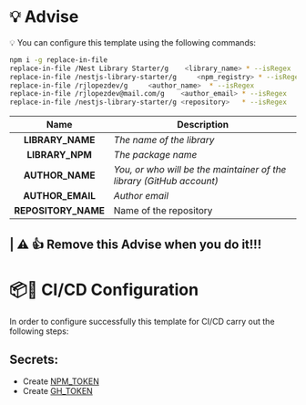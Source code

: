# :bulb: Advise

:bulb: You can configure this template using the following commands:

```bash
npm i -g replace-in-file
replace-in-file /Nest Library Starter/g    <library_name> * --isRegex
replace-in-file /nestjs-library-starter/g     <npm_registry> * --isRegex
replace-in-file /rjlopezdev/g     <author_name>  * --isRegex
replace-in-file /rjlopezdev@mail.com/g    <author_email> * --isRegex
replace-in-file /nestjs-library-starter/g <repository>   * --isRegex
```
| Name | Description |
|:---:|---|
| __LIBRARY_NAME__ | _The name of the library_ |
| __LIBRARY_NPM__ | _The package name_ |
| __AUTHOR_NAME__ | _You, or who will be the maintainer of the library (GitHub account)_ |
| __AUTHOR_EMAIL__ | _Author email_ |
| __REPOSITORY_NAME__ | Name of the repository |

## | :warning: :+1: __Remove this Advise when you do it!!!__

# 📦🚀 CI/CD Configuration 

In order to configure successfully this template for CI/CD carry out the following steps:

## Secrets:
* Create [NPM_TOKEN](https://docs.npmjs.com/creating-and-viewing-authentication-tokens#creating-authentication-tokens)
* Create [GH_TOKEN](https://help.github.com/es/actions/configuring-and-managing-workflows/creating-and-storing-encrypted-secrets#creating-encrypted-secrets)
